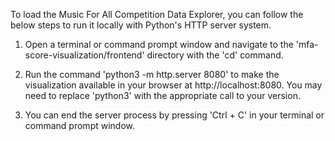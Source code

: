 To load the Music For All Competition Data Explorer, you can follow the below steps to run it locally with Python's HTTP server system.

1. Open a terminal or command prompt window and navigate to the 'mfa-score-visualization/frontend' directory with the 'cd' command.

2. Run the command 'python3 -m http.server 8080' to make the visualization available in your browser at http://localhost:8080. You may need to replace 'python3' with the appropriate call to your version.

3. You can end the server process by pressing 'Ctrl + C' in your terminal or command prompt window.